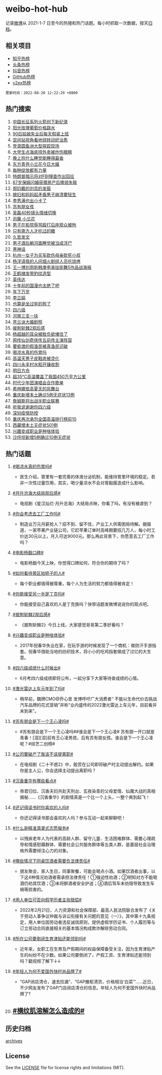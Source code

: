 # weibo-hot-hub

记录[微博](https://www.weibo.com)从 2021-1-7 日至今的热搜和热门话题。每小时抓取一次数据，按天[归档](archives)。

## 相关项目

- [知乎热榜](https://github.com/lonnyzhang423/zhihu-hot-hub)
- [头条热榜](https://github.com/lonnyzhang423/toutiao-hot-hub)
- [抖音热榜](https://github.com/lonnyzhang423/douyin-hot-hub)
- [GitHub热榜](https://github.com/lonnyzhang423/github-hot-hub)
- [v2ex热榜](https://github.com/lonnyzhang423/v2ex-hot-hub)


`更新时间：2022-08-20 12:22:29 +0800`

## 热门搜索

1. [中国长征系列火箭创下新纪录](https://m.weibo.cn/search?containerid=100103type%3D1%26t%3D10%26q%3D%23%E4%B8%AD%E5%9B%BD%E9%95%BF%E5%BE%81%E7%B3%BB%E5%88%97%E7%81%AB%E7%AE%AD%E5%88%9B%E4%B8%8B%E6%96%B0%E7%BA%AA%E5%BD%95%23&stream_entry_id=51&isnewpage=1&extparam=seat%3D1%26filter_type%3Drealtimehot%26c_type%3D51%26dgr%3D0%26cate%3D10103%26pos%3D0%26display_time%3D1660969347%26pre_seqid%3D1660969347598016175343&luicode=10000011&lfid=106003type%253D25%2526t%253D3%2526disable_hot%253D1%2526filter_type%253Drealtimehot)
1. [阳光玫瑰葡萄价格跳水](https://m.weibo.cn/search?containerid=100103type%3D1%26t%3D10%26q%3D%23%E9%98%B3%E5%85%89%E7%8E%AB%E7%91%B0%E8%91%A1%E8%90%84%E4%BB%B7%E6%A0%BC%E8%B7%B3%E6%B0%B4%23&stream_entry_id=31&isnewpage=1&extparam=seat%3D1%26c_type%3D31%26cate%3D0%26pos%3D0%26flag%3D2%26realpos%3D1%26filter_type%3Drealtimehot%26dgr%3D0%26lcate%3D5001%26display_time%3D1660969347%26pre_seqid%3D1660969347598016175343&luicode=10000011&lfid=106003type%253D25%2526t%253D3%2526disable_hot%253D1%2526filter_type%253Drealtimehot)
1. [90后姑娘失业后每天假装上班](https://m.weibo.cn/search?containerid=100103type%3D1%26t%3D10%26q%3D%2390%E5%90%8E%E5%A7%91%E5%A8%98%E5%A4%B1%E4%B8%9A%E5%90%8E%E6%AF%8F%E5%A4%A9%E5%81%87%E8%A3%85%E4%B8%8A%E7%8F%AD%23&stream_entry_id=31&isnewpage=1&extparam=seat%3D1%26c_type%3D31%26cate%3D0%26pos%3D1%26flag%3D0%26realpos%3D2%26filter_type%3Drealtimehot%26dgr%3D0%26lcate%3D5001%26display_time%3D1660969347%26pre_seqid%3D1660969347598016175343&luicode=10000011&lfid=106003type%253D25%2526t%253D3%2526disable_hot%253D1%2526filter_type%253Drealtimehot)
1. [空间站视角看地球转动好治愈](https://m.weibo.cn/search?containerid=100103type%3D1%26t%3D10%26q%3D%23%E7%A9%BA%E9%97%B4%E7%AB%99%E8%A7%86%E8%A7%92%E7%9C%8B%E5%9C%B0%E7%90%83%E8%BD%AC%E5%8A%A8%E5%A5%BD%E6%B2%BB%E6%84%88%23&stream_entry_id=31&isnewpage=1&extparam=seat%3D1%26c_type%3D31%26cate%3D0%26pos%3D2%26flag%3D0%26realpos%3D3%26filter_type%3Drealtimehot%26dgr%3D0%26lcate%3D5001%26display_time%3D1660969347%26pre_seqid%3D1660969347598016175343&luicode=10000011&lfid=106003type%253D25%2526t%253D3%2526disable_hot%253D1%2526filter_type%253Drealtimehot)
1. [登录圆鱼洲大型摔跤现场](https://m.weibo.cn/search?containerid=100103type%3D1%26t%3D10%26q%3D%23%E7%99%BB%E5%BD%95%E5%9C%86%E9%B1%BC%E6%B4%B2%E5%A4%A7%E5%9E%8B%E6%91%94%E8%B7%A4%E7%8E%B0%E5%9C%BA%23&stream_entry_id=31&isnewpage=1&extparam=seat%3D1%26c_type%3D31%26cate%3D0%26pos%3D3%26filter_type%3Drealtimehot%26dgr%3D0%26lcate%3D5001%26adid%3D163069%26display_time%3D1660969347%26pre_seqid%3D1660969347598016175343&luicode=10000011&lfid=106003type%253D25%2526t%253D3%2526disable_hot%253D1%2526filter_type%253Drealtimehot)
1. [大学生点海底捞外卖被炸伤眼睛](https://m.weibo.cn/search?containerid=100103type%3D1%26t%3D10%26q%3D%23%E5%A4%A7%E5%AD%A6%E7%94%9F%E7%82%B9%E6%B5%B7%E5%BA%95%E6%8D%9E%E5%A4%96%E5%8D%96%E8%A2%AB%E7%82%B8%E4%BC%A4%E7%9C%BC%E7%9D%9B%23&stream_entry_id=31&isnewpage=1&extparam=seat%3D1%26c_type%3D31%26cate%3D0%26pos%3D4%26flag%3D2%26realpos%3D4%26filter_type%3Drealtimehot%26dgr%3D0%26lcate%3D5001%26display_time%3D1660969347%26pre_seqid%3D1660969347598016175343&luicode=10000011&lfid=106003type%253D25%2526t%253D3%2526disable_hot%253D1%2526filter_type%253Drealtimehot)
1. [晚上抱什么睡觉能睡得最香](http://m.weibo.cn/c/wbox?&id=j84w2uenjc&roomid=12302&q=%23%E6%99%9A%E4%B8%8A%E6%8A%B1%E4%BB%80%E4%B9%88%E7%9D%A1%E8%A7%89%E8%83%BD%E7%9D%A1%E5%BE%97%E6%9C%80%E9%A6%99%23&extparam=seat%3D1%26c_type%3D31%26cate%3D0%26pos%3D5%26flag%3D1%26realpos%3D5%26filter_type%3Drealtimehot%26dgr%3D0%26lcate%3D5001%26display_time%3D1660969347%26pre_seqid%3D1660969347598016175343&luicode=10000011&lfid=106003type%253D25%2526t%253D3%2526disable_hot%253D1%2526filter_type%253Drealtimehot)
1. [东方青苍小兰花今日大婚](https://m.weibo.cn/search?containerid=100103type%3D1%26t%3D10%26q%3D%23%E4%B8%9C%E6%96%B9%E9%9D%92%E8%8B%8D%E5%B0%8F%E5%85%B0%E8%8A%B1%E4%BB%8A%E6%97%A5%E5%A4%A7%E5%A9%9A%23&stream_entry_id=31&isnewpage=1&extparam=seat%3D1%26c_type%3D31%26cate%3D0%26pos%3D6%26flag%3D1%26realpos%3D6%26filter_type%3Drealtimehot%26dgr%3D0%26lcate%3D5001%26display_time%3D1660969347%26pre_seqid%3D1660969347598016175343&luicode=10000011&lfid=106003type%253D25%2526t%253D3%2526disable_hot%253D1%2526filter_type%253Drealtimehot)
1. [每种绽放都有力量](https://m.weibo.cn/search?containerid=100103type%3D1%26t%3D10%26q%3D%23%E6%AF%8F%E7%A7%8D%E7%BB%BD%E6%94%BE%E9%83%BD%E6%9C%89%E5%8A%9B%E9%87%8F%23&stream_entry_id=31&isnewpage=1&extparam=seat%3D1%26c_type%3D31%26cate%3D0%26pos%3D7%26filter_type%3Drealtimehot%26topic_ad%3D1%26dgr%3D0%26lcate%3D5001%26adid%3D163165%26display_time%3D1660969347%26pre_seqid%3D1660969347598016175343&luicode=10000011&lfid=106003type%253D25%2526t%253D3%2526disable_hot%253D1%2526filter_type%253Drealtimehot)
1. [特朗普暗示将对FBI搜查作出回应](https://m.weibo.cn/search?containerid=100103type%3D1%26t%3D10%26q%3D%23%E7%89%B9%E6%9C%97%E6%99%AE%E6%9A%97%E7%A4%BA%E5%B0%86%E5%AF%B9FBI%E6%90%9C%E6%9F%A5%E4%BD%9C%E5%87%BA%E5%9B%9E%E5%BA%94%23&stream_entry_id=31&isnewpage=1&extparam=seat%3D1%26c_type%3D31%26cate%3D0%26pos%3D8%26flag%3D0%26realpos%3D7%26filter_type%3Drealtimehot%26dgr%3D0%26lcate%3D5001%26display_time%3D1660969347%26pre_seqid%3D1660969347598016175343&luicode=10000011&lfid=106003type%253D25%2526t%253D3%2526disable_hot%253D1%2526filter_type%253Drealtimehot)
1. [67岁保姆闪婚获赠房产后换锁失联](https://m.weibo.cn/search?containerid=100103type%3D1%26t%3D10%26q%3D%2367%E5%B2%81%E4%BF%9D%E5%A7%86%E9%97%AA%E5%A9%9A%E8%8E%B7%E8%B5%A0%E6%88%BF%E4%BA%A7%E5%90%8E%E6%8D%A2%E9%94%81%E5%A4%B1%E8%81%94%23&stream_entry_id=31&isnewpage=1&extparam=seat%3D1%26c_type%3D31%26cate%3D0%26pos%3D9%26flag%3D0%26realpos%3D8%26filter_type%3Drealtimehot%26dgr%3D0%26lcate%3D5001%26display_time%3D1660969347%26pre_seqid%3D1660969347598016175343&luicode=10000011&lfid=106003type%253D25%2526t%253D3%2526disable_hot%253D1%2526filter_type%253Drealtimehot)
1. [郑钧戴的刘芸的发箍](https://m.weibo.cn/search?containerid=100103type%3D1%26t%3D10%26q%3D%23%E9%83%91%E9%92%A7%E6%88%B4%E7%9A%84%E5%88%98%E8%8A%B8%E7%9A%84%E5%8F%91%E7%AE%8D%23&stream_entry_id=31&isnewpage=1&extparam=seat%3D1%26c_type%3D31%26cate%3D0%26pos%3D10%26flag%3D1%26realpos%3D9%26filter_type%3Drealtimehot%26dgr%3D0%26lcate%3D5001%26display_time%3D1660969347%26pre_seqid%3D1660969347598016175343&luicode=10000011&lfid=106003type%253D25%2526t%253D3%2526disable_hot%253D1%2526filter_type%253Drealtimehot)
1. [媳妇和妈妈起矛盾男子崩溃要轻生](https://m.weibo.cn/search?containerid=100103type%3D1%26t%3D10%26q%3D%23%E5%AA%B3%E5%A6%87%E5%92%8C%E5%A6%88%E5%A6%88%E8%B5%B7%E7%9F%9B%E7%9B%BE%E7%94%B7%E5%AD%90%E5%B4%A9%E6%BA%83%E8%A6%81%E8%BD%BB%E7%94%9F%23&stream_entry_id=31&isnewpage=1&extparam=seat%3D1%26c_type%3D31%26cate%3D0%26pos%3D11%26flag%3D0%26realpos%3D10%26filter_type%3Drealtimehot%26dgr%3D0%26lcate%3D5001%26display_time%3D1660969347%26pre_seqid%3D1660969347598016175343&luicode=10000011&lfid=106003type%253D25%2526t%253D3%2526disable_hot%253D1%2526filter_type%253Drealtimehot)
1. [李秀满也出小卡了](https://m.weibo.cn/search?containerid=100103type%3D1%26t%3D10%26q%3D%23%E6%9D%8E%E7%A7%80%E6%BB%A1%E4%B9%9F%E5%87%BA%E5%B0%8F%E5%8D%A1%E4%BA%86%23&stream_entry_id=31&isnewpage=1&extparam=seat%3D1%26c_type%3D31%26cate%3D0%26pos%3D12%26flag%3D1%26realpos%3D11%26filter_type%3Drealtimehot%26dgr%3D0%26lcate%3D5001%26display_time%3D1660969347%26pre_seqid%3D1660969347598016175343&luicode=10000011&lfid=106003type%253D25%2526t%253D3%2526disable_hot%253D1%2526filter_type%253Drealtimehot)
1. [苏有朋女孩](https://m.weibo.cn/search?containerid=100103type%3D1%26t%3D10%26q%3D%23%E8%8B%8F%E6%9C%89%E6%9C%8B%E5%A5%B3%E5%AD%A9%23&stream_entry_id=31&isnewpage=1&extparam=seat%3D1%26c_type%3D31%26cate%3D0%26pos%3D13%26flag%3D0%26realpos%3D12%26filter_type%3Drealtimehot%26dgr%3D0%26lcate%3D5001%26display_time%3D1660969347%26pre_seqid%3D1660969347598016175343&luicode=10000011&lfid=106003type%253D25%2526t%253D3%2526disable_hot%253D1%2526filter_type%253Drealtimehot)
1. [吴磊40秒镜头情绪切换](https://m.weibo.cn/search?containerid=100103type%3D1%26t%3D10%26q%3D%23%E5%90%B4%E7%A3%8A40%E7%A7%92%E9%95%9C%E5%A4%B4%E6%83%85%E7%BB%AA%E5%88%87%E6%8D%A2%23&stream_entry_id=31&isnewpage=1&extparam=seat%3D1%26c_type%3D31%26cate%3D0%26pos%3D14%26flag%3D1%26realpos%3D13%26filter_type%3Drealtimehot%26dgr%3D0%26lcate%3D5001%26display_time%3D1660969347%26pre_seqid%3D1660969347598016175343&luicode=10000011&lfid=106003type%253D25%2526t%253D3%2526disable_hot%253D1%2526filter_type%253Drealtimehot)
1. [司藤 小兰花](https://m.weibo.cn/search?containerid=100103type%3D1%26t%3D10%26q%3D%E5%8F%B8%E8%97%A4+%E5%B0%8F%E5%85%B0%E8%8A%B1&stream_entry_id=31&isnewpage=1&extparam=seat%3D1%26c_type%3D31%26cate%3D0%26pos%3D15%26flag%3D0%26realpos%3D14%26filter_type%3Drealtimehot%26dgr%3D0%26lcate%3D5001%26display_time%3D1660969347%26pre_seqid%3D1660969347598016175343&luicode=10000011&lfid=106003type%253D25%2526t%253D3%2526disable_hot%253D1%2526filter_type%253Drealtimehot)
1. [男子在影院辱骂殴打后座观众被拘](https://m.weibo.cn/search?containerid=100103type%3D1%26t%3D10%26q%3D%23%E7%94%B7%E5%AD%90%E5%9C%A8%E5%BD%B1%E9%99%A2%E8%BE%B1%E9%AA%82%E6%AE%B4%E6%89%93%E5%90%8E%E5%BA%A7%E8%A7%82%E4%BC%97%E8%A2%AB%E6%8B%98%23&stream_entry_id=31&isnewpage=1&extparam=seat%3D1%26c_type%3D31%26cate%3D0%26pos%3D16%26flag%3D1%26realpos%3D15%26filter_type%3Drealtimehot%26dgr%3D0%26lcate%3D5001%26display_time%3D1660969347%26pre_seqid%3D1660969347598016175343&luicode=10000011&lfid=106003type%253D25%2526t%253D3%2526disable_hot%253D1%2526filter_type%253Drealtimehot)
1. [只有南方人才吃过的糖](https://m.weibo.cn/search?containerid=100103type%3D1%26t%3D10%26q%3D%23%E5%8F%AA%E6%9C%89%E5%8D%97%E6%96%B9%E4%BA%BA%E6%89%8D%E5%90%83%E8%BF%87%E7%9A%84%E7%B3%96%23&stream_entry_id=31&isnewpage=1&extparam=seat%3D1%26c_type%3D31%26cate%3D0%26pos%3D17%26flag%3D0%26realpos%3D16%26filter_type%3Drealtimehot%26dgr%3D0%26lcate%3D5001%26display_time%3D1660969347%26pre_seqid%3D1660969347598016175343&luicode=10000011&lfid=106003type%253D25%2526t%253D3%2526disable_hot%253D1%2526filter_type%253Drealtimehot)
1. [久哲发文](https://m.weibo.cn/search?containerid=100103type%3D1%26t%3D10%26q%3D%23%E4%B9%85%E5%93%B2%E5%8F%91%E6%96%87%23&stream_entry_id=31&isnewpage=1&extparam=seat%3D1%26c_type%3D31%26cate%3D0%26pos%3D18%26flag%3D1%26realpos%3D17%26filter_type%3Drealtimehot%26dgr%3D0%26lcate%3D5001%26display_time%3D1660969347%26pre_seqid%3D1660969347598016175343&luicode=10000011&lfid=106003type%253D25%2526t%253D3%2526disable_hot%253D1%2526filter_type%253Drealtimehot)
1. [男子酒后躺河面睡觉被当成浮尸](https://m.weibo.cn/search?containerid=100103type%3D1%26t%3D10%26q%3D%23%E7%94%B7%E5%AD%90%E9%85%92%E5%90%8E%E8%BA%BA%E6%B2%B3%E9%9D%A2%E7%9D%A1%E8%A7%89%E8%A2%AB%E5%BD%93%E6%88%90%E6%B5%AE%E5%B0%B8%23&stream_entry_id=31&isnewpage=1&extparam=seat%3D1%26c_type%3D31%26cate%3D0%26pos%3D19%26flag%3D1%26realpos%3D18%26filter_type%3Drealtimehot%26dgr%3D0%26lcate%3D5001%26display_time%3D1660969347%26pre_seqid%3D1660969347598016175343&luicode=10000011&lfid=106003type%253D25%2526t%253D3%2526disable_hot%253D1%2526filter_type%253Drealtimehot)
1. [黑神话](https://m.weibo.cn/search?containerid=100103type%3D1%26t%3D10%26q%3D%E9%BB%91%E7%A5%9E%E8%AF%9D&stream_entry_id=31&isnewpage=1&extparam=seat%3D1%26c_type%3D31%26cate%3D0%26pos%3D20%26flag%3D0%26realpos%3D19%26filter_type%3Drealtimehot%26dgr%3D0%26lcate%3D5001%26display_time%3D1660969347%26pre_seqid%3D1660969347598016175343&luicode=10000011&lfid=106003type%253D25%2526t%253D3%2526disable_hot%253D1%2526filter_type%253Drealtimehot)
1. [杭州一女子为买车砍伤母亲砍死小叔](https://m.weibo.cn/search?containerid=100103type%3D1%26t%3D10%26q%3D%E6%9D%AD%E5%B7%9E%E4%B8%80%E5%A5%B3%E5%AD%90%E4%B8%BA%E4%B9%B0%E8%BD%A6%E7%A0%8D%E4%BC%A4%E6%AF%8D%E4%BA%B2%E7%A0%8D%E6%AD%BB%E5%B0%8F%E5%8F%94&stream_entry_id=31&isnewpage=1&extparam=seat%3D1%26c_type%3D31%26cate%3D0%26pos%3D21%26flag%3D0%26realpos%3D20%26filter_type%3Drealtimehot%26dgr%3D0%26lcate%3D5001%26display_time%3D1660969347%26pre_seqid%3D1660969347598016175343&luicode=10000011&lfid=106003type%253D25%2526t%253D3%2526disable_hot%253D1%2526filter_type%253Drealtimehot)
1. [杨洋请我的人间烟火剧组人员吃烧烤](https://m.weibo.cn/search?containerid=100103type%3D1%26t%3D10%26q%3D%23%E6%9D%A8%E6%B4%8B%E8%AF%B7%E6%88%91%E7%9A%84%E4%BA%BA%E9%97%B4%E7%83%9F%E7%81%AB%E5%89%A7%E7%BB%84%E4%BA%BA%E5%91%98%E5%90%83%E7%83%A7%E7%83%A4%23&stream_entry_id=31&isnewpage=1&extparam=seat%3D1%26c_type%3D31%26cate%3D0%26pos%3D22%26flag%3D1%26realpos%3D21%26filter_type%3Drealtimehot%26dgr%3D0%26lcate%3D5001%26display_time%3D1660969347%26pre_seqid%3D1660969347598016175343&luicode=10000011&lfid=106003type%253D25%2526t%253D3%2526disable_hot%253D1%2526filter_type%253Drealtimehot)
1. [王一博刘雨昕韩庚李承铉街舞5作品战海报](https://m.weibo.cn/search?containerid=100103type%3D1%26t%3D10%26q%3D%23%E7%8E%8B%E4%B8%80%E5%8D%9A%E5%88%98%E9%9B%A8%E6%98%95%E9%9F%A9%E5%BA%9A%E6%9D%8E%E6%89%BF%E9%93%89%E8%A1%97%E8%88%9E5%E4%BD%9C%E5%93%81%E6%88%98%E6%B5%B7%E6%8A%A5%23&stream_entry_id=31&isnewpage=1&extparam=seat%3D1%26c_type%3D31%26cate%3D0%26pos%3D23%26flag%3D1%26realpos%3D22%26filter_type%3Drealtimehot%26dgr%3D0%26lcate%3D5001%26display_time%3D1660969347%26pre_seqid%3D1660969347598016175343&luicode=10000011&lfid=106003type%253D25%2526t%253D3%2526disable_hot%253D1%2526filter_type%253Drealtimehot)
1. [王鹤棣发带豹纹造型](https://m.weibo.cn/search?containerid=100103type%3D1%26t%3D10%26q%3D%23%E7%8E%8B%E9%B9%A4%E6%A3%A3%E5%8F%91%E5%B8%A6%E8%B1%B9%E7%BA%B9%E9%80%A0%E5%9E%8B%23&stream_entry_id=31&isnewpage=1&extparam=seat%3D1%26c_type%3D31%26cate%3D0%26pos%3D24%26flag%3D1%26realpos%3D23%26filter_type%3Drealtimehot%26dgr%3D0%26lcate%3D5001%26display_time%3D1660969347%26pre_seqid%3D1660969347598016175343&luicode=10000011&lfid=106003type%253D25%2526t%253D3%2526disable_hot%253D1%2526filter_type%253Drealtimehot)
1. [英伟达](https://m.weibo.cn/search?containerid=100103type%3D1%26t%3D10%26q%3D%E8%8B%B1%E4%BC%9F%E8%BE%BE&stream_entry_id=31&isnewpage=1&extparam=seat%3D1%26c_type%3D31%26cate%3D0%26pos%3D25%26flag%3D1%26realpos%3D24%26filter_type%3Drealtimehot%26dgr%3D0%26lcate%3D5001%26display_time%3D1660969347%26pre_seqid%3D1660969347598016175343&luicode=10000011&lfid=106003type%253D25%2526t%253D3%2526disable_hot%253D1%2526filter_type%253Drealtimehot)
1. [十年前的国漫也太绝了吧](https://m.weibo.cn/search?containerid=100103type%3D1%26t%3D10%26q%3D%23%E5%8D%81%E5%B9%B4%E5%89%8D%E7%9A%84%E5%9B%BD%E6%BC%AB%E4%B9%9F%E5%A4%AA%E7%BB%9D%E4%BA%86%E5%90%A7%23&stream_entry_id=31&isnewpage=1&extparam=seat%3D1%26c_type%3D31%26cate%3D0%26pos%3D26%26flag%3D1%26realpos%3D25%26filter_type%3Drealtimehot%26dgr%3D0%26lcate%3D5001%26display_time%3D1660969347%26pre_seqid%3D1660969347598016175343&luicode=10000011&lfid=106003type%253D25%2526t%253D3%2526disable_hot%253D1%2526filter_type%253Drealtimehot)
1. [年下万岁](https://m.weibo.cn/search?containerid=100103type%3D1%26t%3D10%26q%3D%E5%B9%B4%E4%B8%8B%E4%B8%87%E5%B2%81&stream_entry_id=31&isnewpage=1&extparam=seat%3D1%26c_type%3D31%26cate%3D0%26pos%3D27%26flag%3D1%26realpos%3D26%26filter_type%3Drealtimehot%26dgr%3D0%26lcate%3D5001%26display_time%3D1660969347%26pre_seqid%3D1660969347598016175343&luicode=10000011&lfid=106003type%253D25%2526t%253D3%2526disable_hot%253D1%2526filter_type%253Drealtimehot)
1. [李兰娟](https://m.weibo.cn/search?containerid=100103type%3D1%26t%3D10%26q%3D%E6%9D%8E%E5%85%B0%E5%A8%9F&stream_entry_id=31&isnewpage=1&extparam=seat%3D1%26c_type%3D31%26cate%3D0%26pos%3D28%26flag%3D0%26realpos%3D27%26filter_type%3Drealtimehot%26dgr%3D0%26lcate%3D5001%26display_time%3D1660969347%26pre_seqid%3D1660969347598016175343&luicode=10000011&lfid=106003type%253D25%2526t%253D3%2526disable_hot%253D1%2526filter_type%253Drealtimehot)
1. [也算是坐过牢的狗了](https://m.weibo.cn/search?containerid=100103type%3D1%26t%3D10%26q%3D%23%E4%B9%9F%E7%AE%97%E6%98%AF%E5%9D%90%E8%BF%87%E7%89%A2%E7%9A%84%E7%8B%97%E4%BA%86%23&stream_entry_id=31&isnewpage=1&extparam=seat%3D1%26c_type%3D31%26cate%3D0%26pos%3D29%26flag%3D0%26realpos%3D28%26filter_type%3Drealtimehot%26dgr%3D0%26lcate%3D5001%26display_time%3D1660969347%26pre_seqid%3D1660969347598016175343&luicode=10000011&lfid=106003type%253D25%2526t%253D3%2526disable_hot%253D1%2526filter_type%253Drealtimehot)
1. [四六级](https://m.weibo.cn/search?containerid=100103type%3D1%26t%3D10%26q%3D%23%E5%9B%9B%E5%85%AD%E7%BA%A7%23&stream_entry_id=31&isnewpage=1&extparam=seat%3D1%26c_type%3D31%26cate%3D0%26pos%3D30%26flag%3D0%26realpos%3D29%26filter_type%3Drealtimehot%26dgr%3D0%26lcate%3D5001%26display_time%3D1660969347%26pre_seqid%3D1660969347598016175343&luicode=10000011&lfid=106003type%253D25%2526t%253D3%2526disable_hot%253D1%2526filter_type%253Drealtimehot)
1. [河南三支一扶](https://m.weibo.cn/search?containerid=100103type%3D1%26t%3D10%26q%3D%23%E6%B2%B3%E5%8D%97%E4%B8%89%E6%94%AF%E4%B8%80%E6%89%B6%23&stream_entry_id=31&isnewpage=1&extparam=seat%3D1%26c_type%3D31%26cate%3D0%26pos%3D31%26flag%3D1%26realpos%3D30%26filter_type%3Drealtimehot%26dgr%3D0%26lcate%3D5001%26display_time%3D1660969347%26pre_seqid%3D1660969347598016175343&luicode=10000011&lfid=106003type%253D25%2526t%253D3%2526disable_hot%253D1%2526filter_type%253Drealtimehot)
1. [苍兰诀大婚剧照](https://m.weibo.cn/search?containerid=100103type%3D1%26t%3D10%26q%3D%23%E8%8B%8D%E5%85%B0%E8%AF%80%E5%A4%A7%E5%A9%9A%E5%89%A7%E7%85%A7%23&stream_entry_id=31&isnewpage=1&extparam=seat%3D1%26c_type%3D31%26cate%3D0%26pos%3D32%26flag%3D1%26realpos%3D31%26filter_type%3Drealtimehot%26dgr%3D0%26lcate%3D5001%26display_time%3D1660969347%26pre_seqid%3D1660969347598016175343&luicode=10000011&lfid=106003type%253D25%2526t%253D3%2526disable_hot%253D1%2526filter_type%253Drealtimehot)
1. [披荆斩棘2观后感](https://m.weibo.cn/search?containerid=100103type%3D1%26t%3D10%26q%3D%23%E6%8A%AB%E8%8D%86%E6%96%A9%E6%A3%982%E8%A7%82%E5%90%8E%E6%84%9F%23&stream_entry_id=31&isnewpage=1&extparam=seat%3D1%26c_type%3D31%26cate%3D0%26pos%3D33%26flag%3D0%26realpos%3D32%26filter_type%3Drealtimehot%26dgr%3D0%26lcate%3D5001%26display_time%3D1660969347%26pre_seqid%3D1660969347598016175343&luicode=10000011&lfid=106003type%253D25%2526t%253D3%2526disable_hot%253D1%2526filter_type%253Drealtimehot)
1. [杨超越的耳朵被胜负欲堵住了](https://m.weibo.cn/search?containerid=100103type%3D1%26t%3D10%26q%3D%23%E6%9D%A8%E8%B6%85%E8%B6%8A%E7%9A%84%E8%80%B3%E6%9C%B5%E8%A2%AB%E8%83%9C%E8%B4%9F%E6%AC%B2%E5%A0%B5%E4%BD%8F%E4%BA%86%23&stream_entry_id=31&isnewpage=1&extparam=seat%3D1%26c_type%3D31%26cate%3D0%26pos%3D34%26flag%3D1%26realpos%3D33%26filter_type%3Drealtimehot%26dgr%3D0%26lcate%3D5001%26display_time%3D1660969347%26pre_seqid%3D1660969347598016175343&luicode=10000011&lfid=106003type%253D25%2526t%253D3%2526disable_hot%253D1%2526filter_type%253Drealtimehot)
1. [网传仙剑奇侠传五前传主演阵容](https://m.weibo.cn/search?containerid=100103type%3D1%26t%3D10%26q%3D%23%E7%BD%91%E4%BC%A0%E4%BB%99%E5%89%91%E5%A5%87%E4%BE%A0%E4%BC%A0%E4%BA%94%E5%89%8D%E4%BC%A0%E4%B8%BB%E6%BC%94%E9%98%B5%E5%AE%B9%23&stream_entry_id=31&isnewpage=1&extparam=seat%3D1%26c_type%3D31%26cate%3D0%26pos%3D35%26flag%3D0%26realpos%3D34%26filter_type%3Drealtimehot%26dgr%3D0%26lcate%3D5001%26display_time%3D1660969347%26pre_seqid%3D1660969347598016175343&luicode=10000011&lfid=106003type%253D25%2526t%253D3%2526disable_hot%253D1%2526filter_type%253Drealtimehot)
1. [要偷渡的假渔民被真渔民识破](https://m.weibo.cn/search?containerid=100103type%3D1%26t%3D10%26q%3D%23%E8%A6%81%E5%81%B7%E6%B8%A1%E7%9A%84%E5%81%87%E6%B8%94%E6%B0%91%E8%A2%AB%E7%9C%9F%E6%B8%94%E6%B0%91%E8%AF%86%E7%A0%B4%23&stream_entry_id=31&isnewpage=1&extparam=seat%3D1%26c_type%3D31%26cate%3D0%26pos%3D36%26flag%3D1%26realpos%3D35%26filter_type%3Drealtimehot%26dgr%3D0%26lcate%3D5001%26display_time%3D1660969347%26pre_seqid%3D1660969347598016175343&luicode=10000011&lfid=106003type%253D25%2526t%253D3%2526disable_hot%253D1%2526filter_type%253Drealtimehot)
1. [喝凉水真的伤胃吗](https://m.weibo.cn/search?containerid=100103type%3D1%26t%3D10%26q%3D%23%E5%96%9D%E5%87%89%E6%B0%B4%E7%9C%9F%E7%9A%84%E4%BC%A4%E8%83%83%E5%90%97%23&stream_entry_id=31&isnewpage=1&extparam=seat%3D1%26c_type%3D31%26cate%3D0%26pos%3D37%26flag%3D0%26realpos%3D36%26filter_type%3Drealtimehot%26dgr%3D0%26lcate%3D5001%26display_time%3D1660969347%26pre_seqid%3D1660969347598016175343&luicode=10000011&lfid=106003type%253D25%2526t%253D3%2526disable_hot%253D1%2526filter_type%253Drealtimehot)
1. [高温天男子皮鞋底被烫化](https://m.weibo.cn/search?containerid=100103type%3D1%26t%3D10%26q%3D%23%E9%AB%98%E6%B8%A9%E5%A4%A9%E7%94%B7%E5%AD%90%E7%9A%AE%E9%9E%8B%E5%BA%95%E8%A2%AB%E7%83%AB%E5%8C%96%23&stream_entry_id=31&isnewpage=1&extparam=seat%3D1%26c_type%3D31%26cate%3D0%26pos%3D38%26flag%3D0%26realpos%3D37%26filter_type%3Drealtimehot%26dgr%3D0%26lcate%3D5001%26display_time%3D1660969347%26pre_seqid%3D1660969347598016175343&luicode=10000011&lfid=106003type%253D25%2526t%253D3%2526disable_hot%253D1%2526filter_type%253Drealtimehot)
1. [四川永丰村水稻开镰收割](https://m.weibo.cn/search?containerid=100103type%3D1%26t%3D10%26q%3D%23%E5%9B%9B%E5%B7%9D%E6%B0%B8%E4%B8%B0%E6%9D%91%E6%B0%B4%E7%A8%BB%E5%BC%80%E9%95%B0%E6%94%B6%E5%89%B2%23&stream_entry_id=31&isnewpage=1&extparam=seat%3D1%26c_type%3D31%26cate%3D0%26pos%3D39%26flag%3D1%26realpos%3D38%26filter_type%3Drealtimehot%26dgr%3D0%26lcate%3D5001%26display_time%3D1660969347%26pre_seqid%3D1660969347598016175343&luicode=10000011&lfid=106003type%253D25%2526t%253D3%2526disable_hot%253D1%2526filter_type%253Drealtimehot)
1. [明日方舟](https://m.weibo.cn/search?containerid=100103type%3D1%26t%3D10%26q%3D%23%E6%98%8E%E6%97%A5%E6%96%B9%E8%88%9F%23&stream_entry_id=31&isnewpage=1&extparam=seat%3D1%26c_type%3D31%26cate%3D0%26pos%3D40%26flag%3D1%26realpos%3D39%26filter_type%3Drealtimehot%26dgr%3D0%26lcate%3D5001%26display_time%3D1660969347%26pre_seqid%3D1660969347598016175343&luicode=10000011&lfid=106003type%253D25%2526t%253D3%2526disable_hot%253D1%2526filter_type%253Drealtimehot)
1. [超35℃高温覆盖了我国450万平方公里](https://m.weibo.cn/search?containerid=100103type%3D1%26t%3D10%26q%3D%23%E8%B6%8535%E2%84%83%E9%AB%98%E6%B8%A9%E8%A6%86%E7%9B%96%E4%BA%86%E6%88%91%E5%9B%BD450%E4%B8%87%E5%B9%B3%E6%96%B9%E5%85%AC%E9%87%8C%23&stream_entry_id=31&isnewpage=1&extparam=seat%3D1%26c_type%3D31%26cate%3D0%26pos%3D41%26flag%3D0%26realpos%3D40%26filter_type%3Drealtimehot%26dgr%3D0%26lcate%3D5001%26display_time%3D1660969347%26pre_seqid%3D1660969347598016175343&luicode=10000011&lfid=106003type%253D25%2526t%253D3%2526disable_hot%253D1%2526filter_type%253Drealtimehot)
1. [时代少年团演唱会合作歌单](https://m.weibo.cn/search?containerid=100103type%3D1%26t%3D10%26q%3D%23%E6%97%B6%E4%BB%A3%E5%B0%91%E5%B9%B4%E5%9B%A2%E6%BC%94%E5%94%B1%E4%BC%9A%E5%90%88%E4%BD%9C%E6%AD%8C%E5%8D%95%23&stream_entry_id=31&isnewpage=1&extparam=seat%3D1%26c_type%3D31%26cate%3D0%26pos%3D42%26flag%3D0%26realpos%3D41%26filter_type%3Drealtimehot%26dgr%3D0%26lcate%3D5001%26display_time%3D1660969347%26pre_seqid%3D1660969347598016175343&luicode=10000011&lfid=106003type%253D25%2526t%253D3%2526disable_hot%253D1%2526filter_type%253Drealtimehot)
1. [希林娜依高夏天的风舞台](https://m.weibo.cn/search?containerid=100103type%3D1%26t%3D10%26q%3D%23%E5%B8%8C%E6%9E%97%E5%A8%9C%E4%BE%9D%E9%AB%98%E5%A4%8F%E5%A4%A9%E7%9A%84%E9%A3%8E%E8%88%9E%E5%8F%B0%23&stream_entry_id=31&isnewpage=1&extparam=seat%3D1%26c_type%3D31%26cate%3D0%26pos%3D43%26flag%3D1%26realpos%3D42%26filter_type%3Drealtimehot%26dgr%3D0%26lcate%3D5001%26display_time%3D1660969347%26pre_seqid%3D1660969347598016175343&luicode=10000011&lfid=106003type%253D25%2526t%253D3%2526disable_hot%253D1%2526filter_type%253Drealtimehot)
1. [重庆新增本土确诊5例无症状13例](https://m.weibo.cn/search?containerid=100103type%3D1%26t%3D10%26q%3D%23%E9%87%8D%E5%BA%86%E6%96%B0%E5%A2%9E%E6%9C%AC%E5%9C%9F%E7%A1%AE%E8%AF%8A5%E4%BE%8B%E6%97%A0%E7%97%87%E7%8A%B613%E4%BE%8B%23&stream_entry_id=31&isnewpage=1&extparam=seat%3D1%26c_type%3D31%26cate%3D0%26pos%3D44%26flag%3D1%26realpos%3D43%26filter_type%3Drealtimehot%26dgr%3D0%26lcate%3D5001%26display_time%3D1660969347%26pre_seqid%3D1660969347598016175343&luicode=10000011&lfid=106003type%253D25%2526t%253D3%2526disable_hot%253D1%2526filter_type%253Drealtimehot)
1. [詹姆斯将出战半职业联赛](https://m.weibo.cn/search?containerid=100103type%3D1%26t%3D10%26q%3D%23%E8%A9%B9%E5%A7%86%E6%96%AF%E5%B0%86%E5%87%BA%E6%88%98%E5%8D%8A%E8%81%8C%E4%B8%9A%E8%81%94%E8%B5%9B%23&stream_entry_id=31&isnewpage=1&extparam=seat%3D1%26c_type%3D31%26cate%3D0%26pos%3D45%26flag%3D0%26realpos%3D44%26filter_type%3Drealtimehot%26dgr%3D0%26lcate%3D5001%26display_time%3D1660969347%26pre_seqid%3D1660969347598016175343&luicode=10000011&lfid=106003type%253D25%2526t%253D3%2526disable_hot%253D1%2526filter_type%253Drealtimehot)
1. [听我说谢谢你四六级](https://m.weibo.cn/search?containerid=100103type%3D1%26t%3D10%26q%3D%23%E5%90%AC%E6%88%91%E8%AF%B4%E8%B0%A2%E8%B0%A2%E4%BD%A0%E5%9B%9B%E5%85%AD%E7%BA%A7%23&stream_entry_id=31&isnewpage=1&extparam=seat%3D1%26c_type%3D31%26cate%3D0%26pos%3D46%26flag%3D1%26realpos%3D45%26filter_type%3Drealtimehot%26dgr%3D0%26lcate%3D5001%26display_time%3D1660969347%26pre_seqid%3D1660969347598016175343&luicode=10000011&lfid=106003type%253D25%2526t%253D3%2526disable_hot%253D1%2526filter_type%253Drealtimehot)
1. [深圳疫情防控](https://m.weibo.cn/search?containerid=100103type%3D1%26t%3D10%26q%3D%E6%B7%B1%E5%9C%B3%E7%96%AB%E6%83%85%E9%98%B2%E6%8E%A7&stream_entry_id=31&isnewpage=1&extparam=seat%3D1%26c_type%3D31%26cate%3D0%26pos%3D47%26flag%3D0%26realpos%3D46%26filter_type%3Drealtimehot%26dgr%3D0%26lcate%3D5001%26display_time%3D1660969347%26pre_seqid%3D1660969347598016175343&luicode=10000011&lfid=106003type%253D25%2526t%253D3%2526disable_hot%253D1%2526filter_type%253Drealtimehot)
1. [重庆再次承包全国高温排行榜前10](https://m.weibo.cn/search?containerid=100103type%3D1%26t%3D10%26q%3D%23%E9%87%8D%E5%BA%86%E5%86%8D%E6%AC%A1%E6%89%BF%E5%8C%85%E5%85%A8%E5%9B%BD%E9%AB%98%E6%B8%A9%E6%8E%92%E8%A1%8C%E6%A6%9C%E5%89%8D10%23&stream_entry_id=31&isnewpage=1&extparam=seat%3D1%26c_type%3D31%26cate%3D0%26pos%3D48%26flag%3D0%26realpos%3D47%26filter_type%3Drealtimehot%26dgr%3D0%26lcate%3D5001%26display_time%3D1660969347%26pre_seqid%3D1660969347598016175343&luicode=10000011&lfid=106003type%253D25%2526t%253D3%2526disable_hot%253D1%2526filter_type%253Drealtimehot)
1. [西藏增本土无症状501例](https://m.weibo.cn/search?containerid=100103type%3D1%26t%3D10%26q%3D%23%E8%A5%BF%E8%97%8F%E5%A2%9E%E6%9C%AC%E5%9C%9F%E6%97%A0%E7%97%87%E7%8A%B6501%E4%BE%8B%23&stream_entry_id=31&isnewpage=1&extparam=seat%3D1%26c_type%3D31%26cate%3D0%26pos%3D49%26flag%3D0%26realpos%3D48%26filter_type%3Drealtimehot%26dgr%3D0%26lcate%3D5001%26display_time%3D1660969347%26pre_seqid%3D1660969347598016175343&luicode=10000011&lfid=106003type%253D25%2526t%253D3%2526disable_hot%253D1%2526filter_type%253Drealtimehot)
1. [兴趣变成职业是种啥体验](https://m.weibo.cn/search?containerid=100103type%3D1%26t%3D10%26q%3D%23%E5%85%B4%E8%B6%A3%E5%8F%98%E6%88%90%E8%81%8C%E4%B8%9A%E6%98%AF%E7%A7%8D%E5%95%A5%E4%BD%93%E9%AA%8C%23&stream_entry_id=31&isnewpage=1&extparam=seat%3D1%26c_type%3D31%26cate%3D0%26pos%3D50%26flag%3D1%26realpos%3D49%26filter_type%3Drealtimehot%26dgr%3D0%26lcate%3D5001%26display_time%3D1660969347%26pre_seqid%3D1660969347598016175343&luicode=10000011&lfid=106003type%253D25%2526t%253D3%2526disable_hot%253D1%2526filter_type%253Drealtimehot)
1. [沙坪坝新增5例确诊10例无症状](https://m.weibo.cn/search?containerid=100103type%3D1%26t%3D10%26q%3D%23%E6%B2%99%E5%9D%AA%E5%9D%9D%E6%96%B0%E5%A2%9E5%E4%BE%8B%E7%A1%AE%E8%AF%8A10%E4%BE%8B%E6%97%A0%E7%97%87%E7%8A%B6%23&stream_entry_id=31&isnewpage=1&extparam=seat%3D1%26c_type%3D31%26cate%3D0%26pos%3D51%26flag%3D1%26realpos%3D50%26filter_type%3Drealtimehot%26dgr%3D0%26lcate%3D5001%26display_time%3D1660969347%26pre_seqid%3D1660969347598016175343&luicode=10000011&lfid=106003type%253D25%2526t%253D3%2526disable_hot%253D1%2526filter_type%253Drealtimehot)

## 热门话题

1. [#喝凉水真的伤胃吗#](https://m.weibo.cn/search?containerid=231522type%3D1%26t%3D10%26q%3D%23%E5%96%9D%E5%87%89%E6%B0%B4%E7%9C%9F%E7%9A%84%E4%BC%A4%E8%83%83%E5%90%97%23&stream_entry_id=128&isnewpage=1&extparam=seat%3D1%26lcate%3D5004%26c_type%3D128%26dgr%3D0%26cate%3D5004%26pos%3D1-0-0%26unitid%3D1660956988436%26display_time%3D1660969348%26pre_seqid%3D16609693488660227583381&luicode=10000011&lfid=231648_-_4)
    - 医生介绍，胃里有一套完善的体液分泌机制，能维持胃里环境的稳定。若非一次性过量饮用，其实，喝少量凉水不会对胃黏膜造成什么影响。

1. [#月升沧海大结局观后感#](https://m.weibo.cn/search?containerid=231522type%3D1%26t%3D10%26q%3D%23%E6%9C%88%E5%8D%87%E6%B2%A7%E6%B5%B7%E5%A4%A7%E7%BB%93%E5%B1%80%E8%A7%82%E5%90%8E%E6%84%9F%23&stream_entry_id=128&isnewpage=1&extparam=seat%3D1%26lcate%3D5004%26c_type%3D128%26dgr%3D0%26cate%3D5004%26pos%3D1-0-1%26unitid%3D1660905994800%26display_time%3D1660969348%26pre_seqid%3D16609693488660227583381&luicode=10000011&lfid=231648_-_4)
    - 电视剧《星汉灿烂·月升沧海》大结局点映，你看了吗，有没有被虐到？

1. [#你会考虑去工厂工作吗#](https://m.weibo.cn/search?containerid=231522type%3D1%26t%3D10%26q%3D%23%E4%BD%A0%E4%BC%9A%E8%80%83%E8%99%91%E5%8E%BB%E5%B7%A5%E5%8E%82%E5%B7%A5%E4%BD%9C%E5%90%97%23&stream_entry_id=128&isnewpage=1&extparam=seat%3D1%26lcate%3D5004%26c_type%3D128%26dgr%3D0%26cate%3D5004%26pos%3D1-0-2%26unitid%3D1660895491878%26display_time%3D1660969348%26pre_seqid%3D16609693488660227583381&luicode=10000011&lfid=231648_-_4)
    - 制造业万元月薪抢人？招不到、留不住，产业工人供需困局待解。据报道，一家苹果产业链公司，它赶苹果订单时高峰期要招几万人，每小时工价达30元以上，月入可达9000元。那么再此背景下，你愿意去工厂工作吗？

1. [#电影杨戬口碑#](https://m.weibo.cn/search?containerid=231522type%3D1%26t%3D10%26q%3D%23%E7%94%B5%E5%BD%B1%E6%9D%A8%E6%88%AC%E5%8F%A3%E7%A2%91%23&stream_entry_id=128&isnewpage=1&extparam=seat%3D1%26lcate%3D5004%26c_type%3D128%26dgr%3D0%26cate%3D5004%26pos%3D1-0-3%26unitid%3D1660908393905%26display_time%3D1660969348%26pre_seqid%3D16609693488660227583381&luicode=10000011&lfid=231648_-_4)
    - 电影杨戬今天上映，你觉得口碑如何，符合你的期待了吗？

1. [#如何看待景区抬轿子的人#](https://m.weibo.cn/search?containerid=231522type%3D1%26t%3D10%26q%3D%23%E5%A6%82%E4%BD%95%E7%9C%8B%E5%BE%85%E6%99%AF%E5%8C%BA%E6%8A%AC%E8%BD%BF%E5%AD%90%E7%9A%84%E4%BA%BA%23&stream_entry_id=128&isnewpage=1&extparam=seat%3D1%26lcate%3D5004%26c_type%3D128%26dgr%3D0%26cate%3D5004%26pos%3D1-0-4%26unitid%3Dm1660969238%26display_time%3D1660969348%26pre_seqid%3D16609693488660227583381&luicode=10000011&lfid=231648_-_4)
    - 每个职业都值得被尊重，每个人为生活的努力都值得被肯定！

1. [#你能接受另一半是丁克吗#](https://m.weibo.cn/search?containerid=231522type%3D1%26t%3D10%26q%3D%23%E4%BD%A0%E8%83%BD%E6%8E%A5%E5%8F%97%E5%8F%A6%E4%B8%80%E5%8D%8A%E6%98%AF%E4%B8%81%E5%85%8B%E5%90%97%23&stream_entry_id=128&isnewpage=1&extparam=seat%3D1%26lcate%3D5004%26c_type%3D128%26dgr%3D0%26cate%3D5004%26pos%3D1-0-5%26unitid%3Dm1660969236%26display_time%3D1660969348%26pre_seqid%3D16609693488660227583381&luicode=10000011&lfid=231648_-_4)
    - 你能接受自己喜欢的人是丁克族吗？快带话题发微博说说你的观点吧。

1. [#披荆斩棘2观后感#](https://m.weibo.cn/search?containerid=231522type%3D1%26t%3D10%26q%3D%23%E6%8A%AB%E8%8D%86%E6%96%A9%E6%A3%982%E8%A7%82%E5%90%8E%E6%84%9F%23&stream_entry_id=128&isnewpage=1&extparam=seat%3D1%26lcate%3D5004%26c_type%3D128%26dgr%3D0%26cate%3D5004%26pos%3D1-0-6%26unitid%3D1660950975768%26display_time%3D1660969348%26pre_seqid%3D16609693488660227583381&luicode=10000011&lfid=231648_-_4)
    - 《披荆斩棘2》今日上线，大家感觉哥哥第二季好看吗？

1. [#兴趣变成职业是种啥体验#](https://m.weibo.cn/search?containerid=231522type%3D1%26t%3D10%26q%3D%23%E5%85%B4%E8%B6%A3%E5%8F%98%E6%88%90%E8%81%8C%E4%B8%9A%E6%98%AF%E7%A7%8D%E5%95%A5%E4%BD%93%E9%AA%8C%23&stream_entry_id=128&isnewpage=1&extparam=seat%3D1%26lcate%3D5004%26c_type%3D128%26dgr%3D0%26cate%3D5004%26pos%3D1-0-7%26unitid%3D1660965708624%26display_time%3D1660969348%26pre_seqid%3D16609693488660227583381&luicode=10000011&lfid=231648_-_4)
    - 2017年倪春华失业在家，在玩手游的时候发现了一个商机：做防汗手游指套。倪春华借助当地的纺织技术，将小小的吃鸡指套做成了过亿的大生意。

1. [#四六级成绩什么时候出#](https://m.weibo.cn/search?containerid=231522type%3D1%26t%3D10%26q%3D%23%E5%9B%9B%E5%85%AD%E7%BA%A7%E6%88%90%E7%BB%A9%E4%BB%80%E4%B9%88%E6%97%B6%E5%80%99%E5%87%BA%23&stream_entry_id=128&isnewpage=1&extparam=seat%3D1%26lcate%3D5004%26c_type%3D128%26dgr%3D0%26cate%3D5004%26pos%3D1-0-8%26unitid%3D1660887384121%26display_time%3D1660969348%26pre_seqid%3D16609693488660227583381&luicode=10000011&lfid=231648_-_4)
    - 6月考四六级成绩即将公布，一起分享下大家等待查成绩的心情。

1. [#激光雷达上车元年到了吗#](https://m.weibo.cn/search?containerid=231522type%3D1%26t%3D10%26q%3D%23%E6%BF%80%E5%85%89%E9%9B%B7%E8%BE%BE%E4%B8%8A%E8%BD%A6%E5%85%83%E5%B9%B4%E5%88%B0%E4%BA%86%E5%90%97%23&stream_entry_id=128&isnewpage=1&extparam=seat%3D1%26lcate%3D5004%26c_type%3D128%26dgr%3D0%26cate%3D5004%26pos%3D1-0-9%26unitid%3D1660813888128%26display_time%3D1660969348%26pre_seqid%3D16609693488660227583381&luicode=10000011&lfid=231648_-_4)
    - 稍早前，魏牌CMO@乔心昱 发博呼吁广大消费者“ 不能以生命代价去挑战汽车品牌的花式营销”并称“业内盛传的2022激光雷达上车元年，目前看并未到来”。

1. [#苏有朋会是下一个王心凌吗#](https://m.weibo.cn/search?containerid=231522type%3D1%26t%3D10%26q%3D%23%E8%8B%8F%E6%9C%89%E6%9C%8B%E4%BC%9A%E6%98%AF%E4%B8%8B%E4%B8%80%E4%B8%AA%E7%8E%8B%E5%BF%83%E5%87%8C%E5%90%97%23&stream_entry_id=128&isnewpage=1&extparam=seat%3D1%26lcate%3D5004%26c_type%3D128%26dgr%3D0%26cate%3D5004%26pos%3D1-0-10%26unitid%3Dm1660969239%26display_time%3D1660969348%26pre_seqid%3D16609693488660227583381&luicode=10000011&lfid=231648_-_4)
    - #苏有朋会是下一个王心凌吗##谁会是下一个王心凌# 苏有朋一开口就是青春！[泪][泪]前有王心凌男孩，后有苏有朋女孩。  ​谁会是下一个王心凌呢？#综艺二创榜#

1. [#公司要破产了我该不该提离职#](https://m.weibo.cn/search?containerid=231522type%3D1%26t%3D10%26q%3D%23%E5%85%AC%E5%8F%B8%E8%A6%81%E7%A0%B4%E4%BA%A7%E4%BA%86%E6%88%91%E8%AF%A5%E4%B8%8D%E8%AF%A5%E6%8F%90%E7%A6%BB%E8%81%8C%23&stream_entry_id=128&isnewpage=1&extparam=seat%3D1%26lcate%3D5004%26c_type%3D128%26dgr%3D0%26cate%3D5004%26pos%3D1-0-11%26unitid%3D1660815992216%26display_time%3D1660969348%26pre_seqid%3D16609693488660227583381&luicode=10000011&lfid=231648_-_4)
    - 在电视剧《二十不惑2》中，殷赏在公司即将破产时主动提出解约。如果你是主人公，你会选择主动提出离职吗？

1. [#沉香重华有哪些看点#](https://m.weibo.cn/search?containerid=231522type%3D1%26t%3D10%26q%3D%23%E6%B2%89%E9%A6%99%E9%87%8D%E5%8D%8E%E6%9C%89%E5%93%AA%E4%BA%9B%E7%9C%8B%E7%82%B9%23&stream_entry_id=128&isnewpage=1&extparam=seat%3D1%26lcate%3D5004%26c_type%3D128%26dgr%3D0%26cate%3D5004%26pos%3D1-0-12%26unitid%3D1660881987506%26display_time%3D1660969348%26pre_seqid%3D16609693488660227583381&luicode=10000011&lfid=231648_-_4)
    - 帝君归位、沉香夫妇共赴天刑台、玄夜染青的父母爱情、仙魔大战的真相揭秘……《沉香重华》的剧情真是一个比一个上头，一整个爽到起飞！

1. [#还记得读书时你喜欢的人吗#](https://m.weibo.cn/search?containerid=231522type%3D1%26t%3D10%26q%3D%23%E8%BF%98%E8%AE%B0%E5%BE%97%E8%AF%BB%E4%B9%A6%E6%97%B6%E4%BD%A0%E5%96%9C%E6%AC%A2%E7%9A%84%E4%BA%BA%E5%90%97%23&stream_entry_id=128&isnewpage=1&extparam=seat%3D1%26lcate%3D5004%26c_type%3D128%26dgr%3D0%26cate%3D5004%26pos%3D1-0-13%26unitid%3D1660835778330%26display_time%3D1660969348%26pre_seqid%3D16609693488660227583381&luicode=10000011&lfid=231648_-_4)
    - 你还记得读书那会喜欢的人吗？参与互动一起来聊聊吧！

1. [#什么是精准滴灌式志愿服务#](https://m.weibo.cn/search?containerid=231522type%3D1%26t%3D10%26q%3D%23%E4%BB%80%E4%B9%88%E6%98%AF%E7%B2%BE%E5%87%86%E6%BB%B4%E7%81%8C%E5%BC%8F%E5%BF%97%E6%84%BF%E6%9C%8D%E5%8A%A1%23&stream_entry_id=128&isnewpage=1&extparam=seat%3D1%26lcate%3D5004%26c_type%3D128%26dgr%3D0%26cate%3D5004%26pos%3D1-0-14%26unitid%3D1660965718980%26display_time%3D1660969348%26pre_seqid%3D16609693488660227583381&luicode=10000011&lfid=231648_-_4)
    - 以残疾老年人为代表的高龄人群、留守儿童、生活困难群体、需要心理疏导和情感慰藉群体、需要社会公共服务群体等五类人群，是基层社会治理格外需要倾注心力的对象。

1. [#哪些情况下同桌饮酒者需要负法律责任#](https://m.weibo.cn/search?containerid=231522type%3D1%26t%3D10%26q%3D%23%E5%93%AA%E4%BA%9B%E6%83%85%E5%86%B5%E4%B8%8B%E5%90%8C%E6%A1%8C%E9%A5%AE%E9%85%92%E8%80%85%E9%9C%80%E8%A6%81%E8%B4%9F%E6%B3%95%E5%BE%8B%E8%B4%A3%E4%BB%BB%23&stream_entry_id=128&isnewpage=1&extparam=seat%3D1%26lcate%3D5004%26c_type%3D128%26dgr%3D0%26cate%3D5004%26pos%3D1-0-15%26unitid%3Dm1660969212%26display_time%3D1660969348%26pre_seqid%3D16609693488660227583381&luicode=10000011&lfid=231648_-_4)
    - 朋友聚会，家人生日，同事聚餐，可能会喝点小酒。如果饮酒者出事，以下这4种情况劝酒者需承担法律责任！①强迫性劝酒；②明知对方不能喝酒仍劝其饮酒；③未将醉酒者安全护送；④酒后驾车未劝阻导致发生车祸等损害的。

1. [#用人单位可否向假学历者主张赔偿#](https://m.weibo.cn/search?containerid=231522type%3D1%26t%3D10%26q%3D%23%E7%94%A8%E4%BA%BA%E5%8D%95%E4%BD%8D%E5%8F%AF%E5%90%A6%E5%90%91%E5%81%87%E5%AD%A6%E5%8E%86%E8%80%85%E4%B8%BB%E5%BC%A0%E8%B5%94%E5%81%BF%23&stream_entry_id=128&isnewpage=1&extparam=seat%3D1%26lcate%3D5004%26c_type%3D128%26dgr%3D0%26cate%3D5004%26pos%3D1-0-16%26unitid%3Dm1660969218%26display_time%3D1660969348%26pre_seqid%3D16609693488660227583381&luicode=10000011&lfid=231648_-_4)
    - 2022年2月21日，人力资源和社会保障部、最高人民法院联合发布了《关于劳动人事争议仲裁与诉讼衔接有关问题的意见（一）》，其中第十九条规定，用人单位因劳动者违反诚信原则，提供虚假学历证书、个人履历等与订立劳动合同直接相关的基本情况构成欺诈解除劳动合同。

1. [#所在公司要倒闭生育津贴还能领到吗#](https://m.weibo.cn/search?containerid=231522type%3D1%26t%3D10%26q%3D%23%E6%89%80%E5%9C%A8%E5%85%AC%E5%8F%B8%E8%A6%81%E5%80%92%E9%97%AD%E7%94%9F%E8%82%B2%E6%B4%A5%E8%B4%B4%E8%BF%98%E8%83%BD%E9%A2%86%E5%88%B0%E5%90%97%23&stream_entry_id=128&isnewpage=1&extparam=seat%3D1%26lcate%3D5004%26c_type%3D128%26dgr%3D0%26cate%3D5004%26pos%3D1-0-17%26unitid%3Dm1660969235%26display_time%3D1660969348%26pre_seqid%3D16609693488660227583381&luicode=10000011&lfid=231648_-_4)
    - 近年来，女职工在生育及产假期间的权益保障备受关注，因为生育津贴产生的纠纷不在少数。如果公司要倒闭了，产假工资、生育津贴还能领到吗？戳视频了解下↓↓

1. [#年轻人为何不爱国外快时尚品牌了#](https://m.weibo.cn/search?containerid=231522type%3D1%26t%3D10%26q%3D%23%E5%B9%B4%E8%BD%BB%E4%BA%BA%E4%B8%BA%E4%BD%95%E4%B8%8D%E7%88%B1%E5%9B%BD%E5%A4%96%E5%BF%AB%E6%97%B6%E5%B0%9A%E5%93%81%E7%89%8C%E4%BA%86%23&stream_entry_id=128&isnewpage=1&extparam=seat%3D1%26lcate%3D5004%26c_type%3D128%26dgr%3D0%26cate%3D5004%26pos%3D1-0-18%26unitid%3Dm1660969206%26display_time%3D1660969348%26pre_seqid%3D16609693488660227583381&luicode=10000011&lfid=231648_-_4)
    - “GAP闭店清仓，速去捡漏”、“GAP撤柜清货，价格相当‘白菜’”……近日，不少网友发布了GAP门店闭店清仓的信息。年轻人为何不爱国外快时尚品牌了?

1. [#横纹肌溶解怎么造成的#](https://m.weibo.cn/search?containerid=231522type%3D1%26t%3D10%26q%3D%23%E6%A8%AA%E7%BA%B9%E8%82%8C%E6%BA%B6%E8%A7%A3%E6%80%8E%E4%B9%88%E9%80%A0%E6%88%90%E7%9A%84%23&stream_entry_id=128&isnewpage=1&extparam=seat%3D1%26lcate%3D5004%26c_type%3D128%26dgr%3D0%26cate%3D5004%26pos%3D1-0-19%26unitid%3Dm1660969219%26display_time%3D1660969348%26pre_seqid%3D16609693488660227583381&luicode=10000011&lfid=231648_-_4)
    - 


## 历史归档

[archives](archives)

## License

See the [LICENSE](LICENSE) file for license rights and limitations (MIT).

